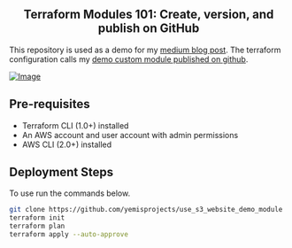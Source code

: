 <h2 align="center">Terraform Modules 101: Create, version, and publish on GitHub</h2>

This repository is used as a demo for my [medium blog post](https://yemiodunade.medium.com/terraform-modules-101-create-version-and-publish-on-github-4455f3673559). The terraform configuration calls my [demo custom module published on github](https://github.com/yemisprojects/s3_website_module_demo).

[![Image](https://github.com/yemisprojects/aws-codepipeline-s3-website-private/blob/main/images/terraform_module_blog.png "Terraform Modules 101: Create, version, and publish on GitHub")](https://medium.com/@yemiodunade/terraform-modules-101-create-version-and-publish-on-github-4455f3673559)

## Pre-requisites

- Terraform CLI (1.0+) installed
- An AWS account and user account with admin permissions
- AWS CLI (2.0+) installed

## Deployment Steps

To use run the commands below.
```bash
git clone https://github.com/yemisprojects/use_s3_website_demo_module 
terraform init
terraform plan
terraform apply --auto-approve 
```